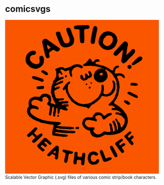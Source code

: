# comicsvgs
![](./heathcliff/cautionheathcliff.svg)
Scalable Vector Graphic (.svg) files of various comic strip/book characters.
